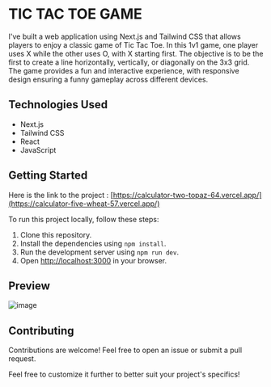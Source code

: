 # TIC TAC TOE GAME

I've built a web application using Next.js and Tailwind CSS that allows players to enjoy a classic game of Tic Tac Toe. In this 1v1 game, one player uses X while the other uses O, with X starting first. The objective is to be the first to create a line horizontally, vertically, or diagonally on the 3x3 grid. The game provides a fun and interactive experience, with responsive design ensuring a funny gameplay across different devices.

## Technologies Used

- Next.js
- Tailwind CSS
- React
- JavaScript

## Getting Started

Here is the link to the project : [https://calculator-two-topaz-64.vercel.app/](https://calculator-five-wheat-57.vercel.app/)

To run this project locally, follow these steps:

1. Clone this repository.
2. Install the dependencies using `npm install`.
3. Run the development server using `npm run dev`.
4. Open [http://localhost:3000](http://localhost:3000) in your browser.

## Preview

![image](https://github.com/Karim-Zaf/Tic-Tac-Toe/assets/85990373/fb5d4c6a-b9bc-4ba1-a7df-14975b2d2f96)


## Contributing

Contributions are welcome! Feel free to open an issue or submit a pull request.

Feel free to customize it further to better suit your project's specifics!


